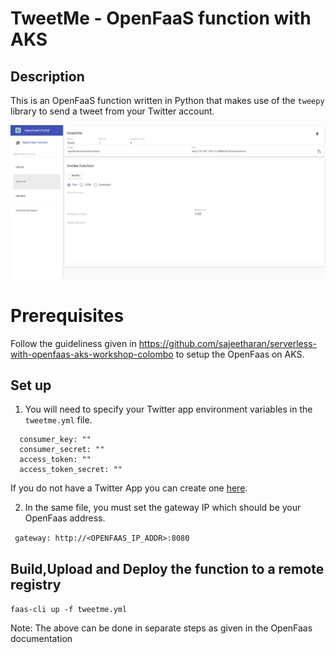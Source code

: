 # TweetMe - OpenFaaS function with AKS

## Description

This is an OpenFaaS function written in Python that makes use of the `tweepy` library to send a tweet from your Twitter account.

![OpenFaaS Send Tweet function](docs/images/OpenFaas-TweetMe.png)

# Prerequisites
Follow the guideliness given in https://github.com/sajeetharan/serverless-with-openfaas-aks-workshop-colombo to setup the OpenFaas  on AKS.

## Set up

1. You will need to specify your Twitter app environment variables in the `tweetme.yml` file.

```environment:
  consumer_key: ""
  consumer_secret: ""
  access_token: ""
  access_token_secret: ""
  ```

If you do not have a Twitter App you can create one [here](https://apps.twitter.com).

2. In the same file, you must set the gateway IP which should be your OpenFaas address.

` gateway: http://<OPENFAAS_IP_ADDR>:8080`

## Build,Upload and Deploy the function to a remote registry

`faas-cli up -f tweetme.yml`

 Note: The above can be done in separate steps as given in the OpenFaas documentation


